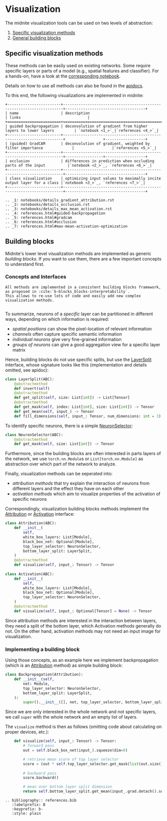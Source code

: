 # Visualization
The midnite visualization tools can be used on two levels of abstraction:
1. [Specific visualization methods](#specific-visualization-methods)
2. [General building blocks](#building-blocks)

## Specific visualization methods
These methods can be easily used on existing networks.
Some require specific layers or parts of a model (e.g., spatial features and classifier).
For a hands-on, have a look at the [corresponding notebook](notebooks/2_compound_visualization).

Details on how to use all methods can also be found in the [apidocs](api/midnite.visualization.compound_methods).

To this end, the following visualizations are implemented in midnite:
```eval_rst
+------------------------+----------------------------------------------------------------------+------------------------------------+
| name                   | description                                                          | links                              |
+========================+======================================================================+=================+==================+
| guided backpropagation | deconvolution of gradient from higher layers to lower layers         | `notebook <1_>`_|`references <4_>`_|
+------------------------+----------------------------------------------------------------------+                 +------------------+
| (guided) GradCAM       | deconvolution of gradient, weighted by filter importance             |                 |`references <5_>`_|
+------------------------+----------------------------------------------------------------------+-----------------+------------------+
| occlusion              | differences in prediction when occluding parts of the input          |`notebook <2_>`_, `references <6_>`_|
+------------------------+----------------------------------------------------------------------+------------------------------------+
| class visualization    | optimizing input values to maximally incite output layer for a class |`notebook <3_>`_, `references <7_>`_|
+------------------------+----------------------------------------------------------------------+------------------------------------+

.. _1: notebooks/details_gradient_attribution.rst
.. _2: notebooks/details_occlusion.rst
.. _3: notebooks/details_max_mean_activation.rst
.. _4: references.html#guided-backpropagation
.. _5: references.html#gradcam
.. _6: references.html#occlusion
.. _7: references.html#max-mean-activation-optimization
```

## Building blocks
Midnite's lower level visualization methods are implemented as generic _building blocks_.
If you want to use them, there are a few important concepts to understand first.

### Concepts and Interfaces
```eval_rst
All methods are implemented in a consistent building blocks framework, as proposed in :cite:`b-blocks_blocks-interpretability`.
This allows to re-use lots of code and easily add new complex visualization methods.


```

To summarize, neurons of a _specific_ layer can be partitioned in different ways, depending on which information is required:
 - _spatial positions_ can show the pixel-location of relevant information
 - _channels_ often capture specific semantic information
 - _individual neurons_ give very fine-grained information
 - _groups of neurons_ can give a good aggregation view for a specific layer matrix
 
Hence, building blocks do not use specific splits, but use the [LayerSplit](api/midnite.visualization.base.interface.rst#midnite.visualization.base.interface.LayerSplit) interface, whose signature looks like this (implementation and details omitted, see apidoc):

```python
class LayerSplit(ABC):
    @abstractmethod
    def invert(self)
    @abstractmethod
    def get_split(self, size: List[int]) -> List[Tensor]
    @abstractmethod
    def get_mask(self, index: List[int], size: List[int]) -> Tensor
    def get_mean(self, input_) -> Tensor
    def fill_dimensions(self, input_: Tensor, num_dimensions: int = 3) -> Tensor
```

To identify specific neurons, there is a simple [NeuronSelector](api/midnite.visualization.base.interface.rst#midnite.visualization.base.interface.NeuronSelector):
```python
class NeuronSelector(ABC):
    @abstractmethod
    def get_mask(self, size: List[int]) -> Tensor
```

Furthermore, since the building blocks are often interested in parts layers of the network, we use `torch.nn.Module`s or `List[torch.nn.Module]` as abstraction over which part of the network to analyze. 

Finally, visualization methods can be seperated into:
 - _attribution methods_ that try explain the interaction of neurons from different layers and the effect they have on each other
 - _activation methods_ which aim to visualize properties of the activation of specific neurons

Correspondingly, visualization building blocks methods implement the [Attribution](api/midnite.visualization.base.interface.rst#midnite.visualization.base.interface.Attribution) or [Activation](api/midnite.visualization.base.interface.rst#midnite.visualization.base.interface.Activation) interface:
```python
class Attribution(ABC):
    def __init__(
        self,
        white_box_layers: List[Module],
        black_box_net: Optional[Module],
        top_layer_selector: NeuronSelector,
        bottom_layer_split: LayerSplit,
    )
    @abstractmethod
    def visualize(self, input_: Tensor) -> Tensor
    
class Activation(ABC):
    def __init__(
        self,
        white_box_layers: List[Module],
        black_box_net: Optional[Module],
        top_layer_selector: NeuronSelector,
    )
    @abstractmethod
    def visualize(self, input_: Optional[Tensor] = None) -> Tensor
```
Since attribution methods are interested in the interaction between layers, they need a split of the bottom layer, which Activation methods generally do not.
On the other hand, activation methods may not need an input image for visualization.


### Implementing a building block
Using those concepts, as an example here we implement backpropagation (which is an [Attribution](api/midnite.visualization.base.interface.rst#midnite.visualization.base.interface.Attribution) method) as simple building block:
```python
class Backpropagation(Attribution):
    def __init__(self,
        net: Module,
        top_layer_selector: NeuronSelector,
        bottom_layer_split: LayerSplit,
    ):
        super().__init__([], net, top_layer_selector, bottom_layer_split)
```

Since we are only interested in the whole network and not specific layers, we call `super` with the whole network and an empty list of layers.

The `visualize` method is then as follows (omitting code about calculating on proper devices, etc.):

```python
    def visualize(self, input_: Tensor) -> Tensor:
        # forward pass
        out = self.black_box_net(input_).squeeze(dim=0)

        # retrieve mean score of top layer selector
        score = (out * self.top_layer_selector.get_mask(list(out.size()))).sum()
        
        # backward pass
        score.backward()

        # mean over bottom layer split dimension
        return self.bottom_layer_split.get_mean(input_.grad.detach().squeeze(dim=0))
```

```eval_rst
.. bibliography:: references.bib
   :labelprefix: B
   :keyprefix: b-
   :style: plain
```

<!--
### Concatenating blocks
An important property of building blocks is that rather complex analysis can be put together very easily. Thus, we re-create the example from distil - TODO
```python
# TODO
```
-->